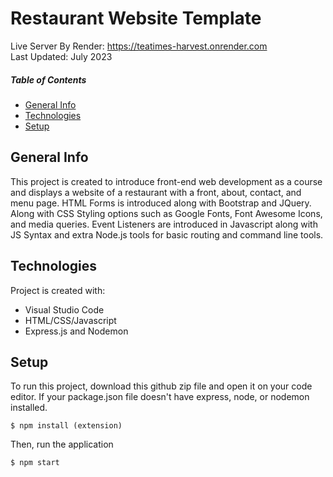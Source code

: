 # Restaurant Website Template

Live Server By Render: https://teatimes-harvest.onrender.com  <br>
Last Updated: July 2023

##### Table of Contents  
* [General Info](#general-info)  
* [Technologies](#technologies) 
* [Setup](#setup)

## General Info
This project is created to introduce front-end web development as a course and displays a website of a restaurant with a front, about, contact, and menu page. HTML Forms is introduced along with Bootstrap and JQuery. Along with CSS Styling options such as Google Fonts, Font Awesome Icons, and media queries. Event Listeners are introduced in Javascript along with JS Syntax and extra Node.js tools for basic routing and command line tools.

## Technologies
Project is created with:
- Visual Studio Code
- HTML/CSS/Javascript
- Express.js and Nodemon

## Setup 
To run this project, download this github zip file and open it on your code editor. If your package.json file doesn't have express, node, or nodemon installed. 

```
$ npm install (extension)
```

Then, run the application

```
$ npm start
```
